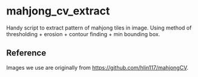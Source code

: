 # mahjong_cv_extract
Handy script to extract pattern of mahjong tiles in image. Using method of thresholding + erosion + contour finding + min bounding box.

## Reference
Images we use are originally from https://github.com/hlin117/mahjongCV.
